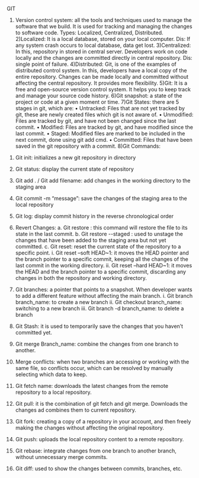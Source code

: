 GIT
1) Version control system: all the tools and techniques used to manage the software that we build. It is used for tracking and managing the changes to software code. Types: Localized, Centralized, Distributed.
2)Localized: It is a local database, stored on your local computer. Dis: If any system crash occurs to local database, data get lost.
3)Centralized: In this, repository in stored in central server. Developers work on code locally and the changes are committed directly in central repository.  Dis: single point of failure.
4)Distributed: Git, is one of the examples of distributed control system. In this, developers have a local copy of the entire repository. Changes can be made locally and committed without affecting the central repository. It provides more flexibility.
5)Git: It is a free and open-source version control system. It helps you to keep track and manage your source code history.
6)Git snapshot: a state of the project or code at a given moment or time.
7)Git States: there are 5 stages in git, which are:
•	Untracked: Files that are not yet tracked by git, these are newly created files which git is not aware of.
•	Unmodified: Files are tracked by git, and have not been changed since the last commit. 
•	Modified: Files are tracked by git, and have modified since the last commit.
•	Staged: Modified files are marked to be included in the next commit, done using git add cmd.
•	Committed: Files that have been saved in the git repository with a commit.
8)Git Commands: 
1.	Git init: initializes a new git repository in directory
2.	Git status: display the current state of repository
3.	Git add . / Git add filename: add changes in the working directory to the staging area
4.	Git commit -m “message”: save the changes of the staging area to the local repository
5.	Git log: display commit history in the reverse chronological order
6.	Revert Changes: 
a.	Git restore <filename>: this command will restore the file to its state in the last commit.
b.	Git restore <filename> --staged <file>: used to unstage the changes that have been added to the staging area but not yet committed.
c.	Git reset: reset the current state of the repository to a specific point.
i.	Git reset –soft HEAD~1:  it moves the HEAD pointer and the branch pointer to a specific commit, keeping all the changes of the last commit in the working directory.
ii.	Git reset –hard HEAD~1: it moves the HEAD and the branch pointer to a specific commit, discarding any changes in both the repository and working directory.

7.	Git branches: a pointer that points to a snapshot. When developer wants to add a different feature without affecting the main branch.
i.	Git branch branch_name: to create a new branch
ii.	Git checkout branch_name: switching to a new branch
iii.	Git branch -d branch_name: to delete a branch
8.	Git Stash: it is used to temporarily save the changes that you haven’t committed yet.
9.	Git merge Branch_name: combine the changes from one branch to another.
10.	Merge conflicts: when two branches are accessing or working with the same file, so conflicts occur, which can be resolved by manually selecting which data to keep.
11.	Git fetch name: downloads the latest changes from the remote repository to a local repository.
12.	Git pull: it is the combination of git fetch and git merge. Downloads the changes ad combines them to current repository.
13.	Git fork: creating a copy of a repository in your account, and then freely making the changes without affecting the original repository.
14.	Git push: uploads the local repository content to a remote repository.
15.	Git rebase: integrate changes from one branch to another branch, without unnecessary merge commits. 
16.	Git diff: used to show the changes between commits, branches, etc.
  
 


